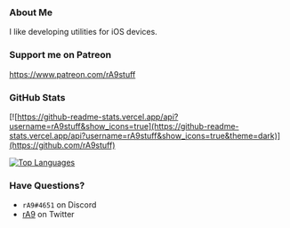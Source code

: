 ### About Me
I like developing utilities for iOS devices. 

### Support me on Patreon
https://www.patreon.com/rA9stuff

### GitHub Stats

[![https://github-readme-stats.vercel.app/api?username=rA9stuff&show_icons=true](https://github-readme-stats.vercel.app/api?username=rA9stuff&show_icons=true&theme=dark)](https://github.com/rA9stuff)

[![Top Languages](https://github-readme-stats.vercel.app/api/top-langs/?username=rA9stuff&layout=compact&langs_count=4&theme=dark)](https://github.com/rA9stuff)


### Have Questions?
- `rA9#4651` on Discord
- [rA9](https://twitter.com/rA9_main) on Twitter
